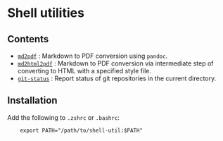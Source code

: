 # Shell utilities

## Contents

 - [`md2pdf`](md2pdf.sh) : Markdown to PDF conversion using `pandoc`.
 - [`md2html2pdf`](md2html2pdf.sh) : Markdown to PDF conversion via intermediate step of converting to HTML with a specified style file.
 - [`git-status`](git-status.sh) : Report status of git repositories in the current directory.

## Installation

Add the following to `.zshrc` or `.bashrc`:
```shell
    export PATH="/path/to/shell-util:$PATH"
```